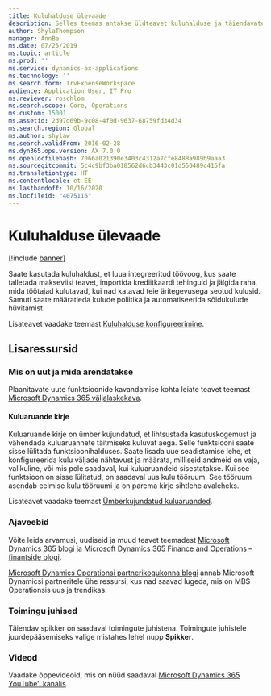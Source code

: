 ```yaml
---
title: Kuluhalduse ülevaade
description: Selles teemas antakse üldteavet kuluhalduse ja täiendavate ressursside linkide kohta. Saate kasutada kuluhaldust, et luua integreeritud töövoog, kus saate talletada makseviisi teavet, importida krediitkaardi tehinguid ja jälgida raha, mida töötajad kulutavad, kui nad katavad teie äritegevusega seotud kulusid.
author: ShylaThompson
manager: AnnBe
ms.date: 07/25/2019
ms.topic: article
ms.prod: ''
ms.service: dynamics-ax-applications
ms.technology: ''
ms.search.form: TrvExpenseWorkspace
audience: Application User, IT Pro
ms.reviewer: roschlom
ms.search.scope: Core, Operations
ms.custom: 15001
ms.assetid: 2d97d69b-9c08-4f0d-9637-68759fd34d34
ms.search.region: Global
ms.author: shylaw
ms.search.validFrom: 2016-02-28
ms.dyn365.ops.version: AX 7.0.0
ms.openlocfilehash: 7066a021390e3403c4312a7cfe8488a989b9aaa3
ms.sourcegitcommit: 5c4c9bf3ba018562d6cb3443c01d550489c415fa
ms.translationtype: HT
ms.contentlocale: et-EE
ms.lasthandoff: 10/16/2020
ms.locfileid: "4075116"
---
```

# <a name="expense-management-overview"></a>Kuluhalduse ülevaade

[!include [banner](../includes/banner.md)]

Saate kasutada kuluhaldust, et luua integreeritud töövoog, kus saate talletada makseviisi teavet, importida krediitkaardi tehinguid ja jälgida raha, mida töötajad kulutavad, kui nad katavad teie äritegevusega seotud kulusid. Samuti saate määratleda kulude poliitika ja automatiseerida sõidukulude hüvitamist.

Lisateavet vaadake teemast [Kuluhalduse konfigureerimine](plan-expense-management.md).

## <a name="additional-resources"></a>Lisaressursid

### <a name="whats-new-and-in-development"></a>Mis on uut ja mida arendatakse

Plaanitavate uute funktsioonide kavandamise kohta leiate teavet teemast [Microsoft Dynamics 365 väljalaskekava](https://go.microsoft.com/fwlink/?linkid=2010158).

#### <a name="expense-report-entry"></a>Kuluaruande kirje

Kuluaruande kirje on ümber kujundatud, et lihtsustada kasutuskogemust ja vähendada kuluaruannete täitmiseks kuluvat aega. Selle funktsiooni saate sisse lülitada funktsioonihalduses. Saate lisada uue seadistamise lehe, et konfigureerida kulu väljade nähtavust ja määrata, milliseid andmeid on vaja, valikuline, või mis pole saadaval, kui kuluaruandeid sisestatakse. Kui see funktsioon on sisse lülitatud, on saadaval uus kulu tööruum. See tööruum asendab eelmise kulu tööruumi ja on parema kirje sihtlehe avaleheks.

Lisateavet vaadake teemast [Ümberkujundatud kuluaruanded](ExpenseWorkspaceNew.md).

### <a name="blogs"></a>Ajaveebid

Võite leida arvamusi, uudiseid ja muud teavet teemadest [Microsoft Dynamics 365 blogi](https://community.dynamics.com/b/msftdynamicsblog?c=Enterprise) ja [Microsoft Dynamics 365 Finance and Operations – finantside blogi](https://community.dynamics.com/365/financeandoperations/b/financials).

[Microsoft Dynamics Operationsi partnerikogukonna blogi](https://community.dynamics.com/partner/b/operationspartnercommunityblog) annab Microsoft Dynamicsi partneritele ühe ressursi, kus nad saavad lugeda, mis on MBS Operationsis uus ja trendikas.

### <a name="task-guides"></a>Toimingu juhised

Täiendav spikker on saadaval toimingute juhistena. Toimingute juhistele juurdepääsemiseks valige mistahes lehel nupp **Spikker**.

### <a name="videos"></a>Videod

Vaadake õppevideoid, mis on nüüd saadaval [Microsoft Dynamics 365 YouTube’i kanalis](https://www.youtube.com/channel/UCJGCg4rB3QSs8y_1FquelBQ).

